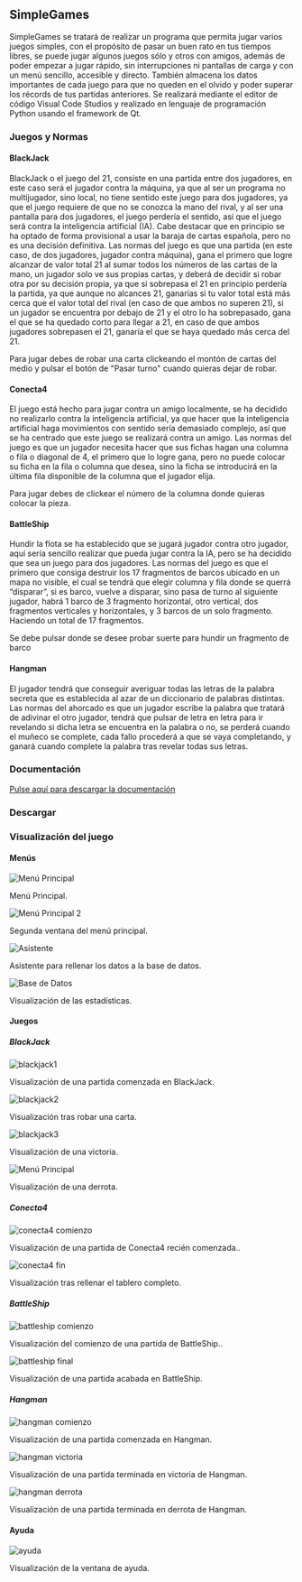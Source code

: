 ## SimpleGames

SimpleGames se tratará de realizar un programa que permita jugar varios juegos simples, con el propósito de pasar un buen rato en tus tiempos libres, se puede jugar algunos juegos sólo y otros con amigos, además de poder empezar a jugar rápido, sin interrupciones ni pantallas de carga y con un menú sencillo, accesible y directo. También almacena los datos importantes de cada juego para que no queden en el olvido y poder superar los récords de tus partidas anteriores. Se realizará mediante el editor de código Visual Code Studios y realizado en lenguaje de programación Python usando el framework de Qt.

### Juegos y Normas

#### BlackJack
BlackJack o el juego del 21, consiste en una partida entre dos jugadores, en este caso será el jugador contra la máquina, ya que al ser un programa no multijugador, sino local, no tiene sentido este juego para dos jugadores, ya que el juego requiere de que no se conozca la mano del rival, y al ser una pantalla para dos jugadores, el juego perdería el sentido, así que el juego será contra la inteligencia artificial (IA). Cabe destacar que en principio se ha optado de forma provisional a usar la baraja de cartas española, pero no es una decisión definitiva. Las normas del juego es que una partida (en este caso, de dos jugadores, jugador contra máquina), gana el primero que logre alcanzar de valor total 21 al sumar todos los números de las cartas de la mano, un jugador solo ve sus propias cartas, y deberá de decidir si robar otra por su decisión propia, ya que si sobrepasa el 21 en principio perdería la partida, ya que aunque no alcances 21, ganarías si tu valor total está más cerca que el valor total del rival (en caso de que ambos no superen 21), si un jugador se encuentra por debajo de 21 y el otro lo ha sobrepasado, gana el que se ha quedado corto para llegar a 21, en caso de que ambos jugadores sobrepasen el 21, ganaría el que se haya quedado más cerca del 21.

Para jugar debes de robar una carta clickeando el montón de cartas del medio y pulsar el botón de "Pasar turno" cuando quieras dejar de robar.

#### Conecta4
El juego está hecho para jugar contra un amigo localmente, se ha decidido no realizarlo contra la inteligencia artificial, ya que hacer que la inteligencia artificial haga movimientos con sentido sería demasiado complejo, así que se ha centrado que este juego se realizará contra un amigo. Las normas del juego es que un jugador necesita hacer que sus fichas hagan una columna o fila o diagonal de 4, el primero que lo logre gana, pero no puede colocar su ficha en la fila o columna que desea, sino la ficha se introducirá en la última fila disponible de la columna que el jugador elija.

Para jugar debes de clickear el número de la columna donde quieras colocar la pieza.

#### BattleShip
Hundir la flota se ha establecido que se jugará jugador contra otro jugador, aquí sería sencillo realizar que pueda jugar contra la IA, pero se ha decidido que sea un juego para dos jugadores. Las normas del juego es que el primero que consiga destruir los 17 fragmentos de barcos ubicado en un mapa no visible, el cual se tendrá que elegir columna y fila donde se querrá “disparar”, si es barco, vuelve a disparar, sino pasa de turno al siguiente jugador, habrá 1 barco de 3 fragmento horizontal, otro vertical, dos fragmentos verticales y horizontales, y 3 barcos de un solo fragmento. Haciendo un total de 17 fragmentos.

Se debe pulsar donde se desee probar suerte para hundir un fragmento de barco

#### Hangman
El jugador tendrá que conseguir averiguar todas las letras de la palabra secreta que es establecida al azar de un diccionario de palabras distintas. Las normas del ahorcado es que un jugador escribe la palabra que tratará de adivinar el otro jugador, tendrá que pulsar de letra en letra para ir revelando si dicha letra se encuentra en la palabra o no, se perderá cuando el muñeco se complete, cada fallo procederá a que se vaya completando, y ganará cuando complete la palabra tras revelar todas sus letras.

### Documentación
[Pulse aquí para descargar la documentación](https://github.com/danielmera2912/SimpleGames/releases/download/documentation/Documentacion.de.SimpleGames.pdf)
### Descargar

### Visualización del juego

#### Menús

![Menú Principal](imagenes_documentacion/menu_principal.png)

Menú Principal.

![Menú Principal 2](imagenes_documentacion/menu_principal2.png)

Segunda ventana del menú principal.

![Asistente](imagenes_documentacion/asistente.png)

Asistente para rellenar los datos a la base de datos.

![Base de Datos](imagenes_documentacion/base_de_datos.png)

Visualización de las estadísticas.

#### Juegos

##### BlackJack

![blackjack1](imagenes_documentacion/blacjack_comienzo.png)

Visualización de una partida comenzada en BlackJack.

![blackjack2](imagenes_documentacion/blackjack_robo.png)

Visualización tras robar una carta.

![blackjack3](imagenes_documentacion/blackjack_victoria.png)

Visualización de una victoria.

![Menú Principal](imagenes_documentacion/blackjack_derrota.png)

Visualización de una derrota.

##### Conecta4

![conecta4 comienzo](imagenes_documentacion/conecta4_comienzo.png)

Visualización de una partida de Conecta4 recién comenzada..

![conecta4 fin](imagenes_documentacion/conecta4_tablero_lleno.png)

Visualización tras rellenar el tablero completo.

##### BattleShip

![battleship comienzo](imagenes_documentacion/battleship_comienzo.png)

Visualización del comienzo de una partida de BattleShip..

![battleship final](imagenes_documentacion/battleship_final.png)

Visualización de una partida acabada en BattleShip.

##### Hangman

![hangman comienzo](imagenes_documentacion/hangman_comienzo.png)

Visualización de una partida comenzada en Hangman.

![hangman victoria](imagenes_documentacion/hangman_victoria.png)

Visualización de una partida terminada en victoria de Hangman.

![hangman derrota](imagenes_documentacion/hangman_derrota.png)

Visualización de una partida terminada en derrota de Hangman.

#### Ayuda

![ayuda](imagenes_documentacion/ayuda.png)

Visualización de la ventana de ayuda.
